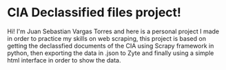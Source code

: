 # CIA Declassified files project!

Hi! I'm Juan Sebastian Vargas Torres and here is a personal project I made in order to practice my skills on web scraping, this project is based on getting the declassfied documents of the CIA using Scrapy framework in python, then exporting the data in .json to Zyte and finally using a simple html interface in order to show the data.